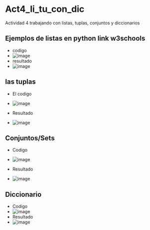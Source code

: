 # Act4_li_tu_con_dic
Actividad 4 trabajando con listas, tuplas, conjuntos y diccionarios
## Ejemplos de listas en python link w3schools 
- codigo
- ![image](https://github.com/user-attachments/assets/56343a32-09a5-43fa-b909-de90d79cdd46)
- resultado
- ![image](https://github.com/user-attachments/assets/2ae0fac6-8611-4463-884b-dad5fd4d082f)
## las tuplas

- El codigo
- ![image](https://github.com/user-attachments/assets/1890f531-05ec-43df-b176-a5721de92ec6)

- Resultado
- ![image](https://github.com/user-attachments/assets/4230b1a6-7fdd-4d64-ae32-25e844c1419c)
## Conjuntos/Sets
- Codigo
-  ![image](https://github.com/user-attachments/assets/0374dbf4-d7e9-475b-84e5-923d8d3b0655)

-  Resultado
-   ![image](https://github.com/user-attachments/assets/df939ae9-382d-4da2-8543-a027e3a645eb)

## Diccionario
- Codigo
-  ![image](https://github.com/user-attachments/assets/86959a38-f823-4991-b47d-60cfe5bd3a26)
-  Resultado
-   ![image](https://github.com/user-attachments/assets/b8602922-200a-4bbe-87ec-30c0a77e6375)




